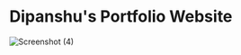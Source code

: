 # Dipanshu's Portfolio Website 

![Screenshot (4)](https://github.com/dipanshu18/dipanshu_portfolio/assets/88198352/1138fadb-43be-46ea-bc50-03db0ab2e908)
